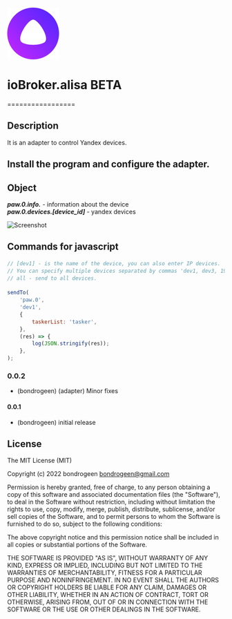 ![Logo](admin/alisa.png)

# ioBroker.alisa BETA

=================

## Description

It is an adapter to control Yandex devices.

## Install the program and configure the adapter.

<!-- ![Screenshot](admin/img/Picture_for_description.jpg) -->

## Object

**_paw.0.info._** - information about the device  
**_paw.0.devices.[device_id]_** - yandex devices

![Screenshot](admin/img/Screenshot_2.jpg)

## Commands for javascript

```javascript
// [dev1] - is the name of the device, you can also enter IP devices.
// You can specify multiple devices separated by commas 'dev1, dev3, 192.168.1.71'
// all - send to all devices.

sendTo(
	'paw.0',
	'dev1',
	{
		taskerList: 'tasker',
	},
	(res) => {
		log(JSON.stringify(res));
	},
);
```

### 0.0.2

-   (bondrogeen) (adapter) Minor fixes

#### 0.0.1

-   (bondrogeen) initial release

## License

The MIT License (MIT)

Copyright (c) 2022 bondrogeen <bondrogeen@gmail.com>

Permission is hereby granted, free of charge, to any person obtaining a copy
of this software and associated documentation files (the "Software"), to deal
in the Software without restriction, including without limitation the rights
to use, copy, modify, merge, publish, distribute, sublicense, and/or sell
copies of the Software, and to permit persons to whom the Software is
furnished to do so, subject to the following conditions:

The above copyright notice and this permission notice shall be included in
all copies or substantial portions of the Software.

THE SOFTWARE IS PROVIDED "AS IS", WITHOUT WARRANTY OF ANY KIND, EXPRESS OR
IMPLIED, INCLUDING BUT NOT LIMITED TO THE WARRANTIES OF MERCHANTABILITY,
FITNESS FOR A PARTICULAR PURPOSE AND NONINFRINGEMENT. IN NO EVENT SHALL THE
AUTHORS OR COPYRIGHT HOLDERS BE LIABLE FOR ANY CLAIM, DAMAGES OR OTHER
LIABILITY, WHETHER IN AN ACTION OF CONTRACT, TORT OR OTHERWISE, ARISING FROM,
OUT OF OR IN CONNECTION WITH THE SOFTWARE OR THE USE OR OTHER DEALINGS IN
THE SOFTWARE.
